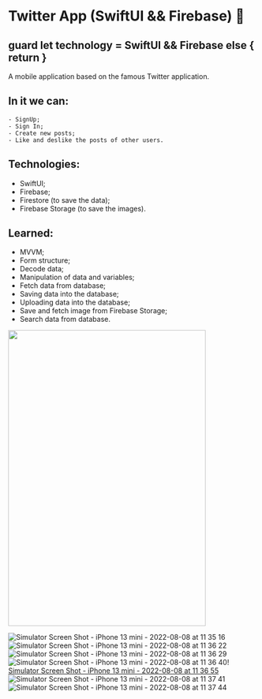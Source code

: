 # Twitter App (SwiftUI && Firebase) 📱

  ## guard let technology = SwiftUI && Firebase else { return }

  A mobile application based on the famous Twitter application. 
  
  ## In it we can:
    - SignUp;
    - Sign In;
    - Create new posts;
    - Like and deslike the posts of other users.
  
  ## Technologies:
   - SwiftUI;
   - Firebase;
   - Firestore (to save the data);
   - Firebase Storage (to save the images).
   
  ## Learned:
  - MVVM;
  - Form structure;
  - Decode data;
  - Manipulation of data and variables;
  - Fetch data from database;
  - Saving data into the database;
  - Uploading data into the database;
  - Save and fetch image from Firebase Storage;
  - Search data from database.
  
<img src="https://user-images.githubusercontent.com/38798492/183443927-be4106cd-df2a-40c6-9060-d0a03c3f5dfb.png" width="400" height="600">

![Simulator Screen Shot - iPhone 13 mini - 2022-08-08 at 11 35 16](https://user-images.githubusercontent.com/38798492/183443945-d0c90ba8-8ef7-4809-80a7-cb1651e05a6d.png)
![Simulator Screen Shot - iPhone 13 mini - 2022-08-08 at 11 36 22](https://user-images.githubusercontent.com/38798492/183443990-8d4da641-be63-41bb-b636-52cc794b45c5.png)
![Simulator Screen Shot - iPhone 13 mini - 2022-08-08 at 11 36 29](https://user-images.githubusercontent.com/38798492/183444029-178633b8-b4e1-43f2-92d9-ed69edcf6648.png)![Simulator Screen Shot - iPhone 13 mini - 2022-08-08 at 11 36 40](https://user-images.githubusercontent.com/38798492/183444051-b1b94572-0d9b-44d3-ae3a-cc8d95bbb8df.png)!
[Simulator Screen Shot - iPhone 13 mini - 2022-08-08 at 11 36 55](https://user-images.githubusercontent.com/38798492/183444079-cd74e964-4339-493b-8fbe-3e85f5e6d5c6.png)
![Simulator Screen Shot - iPhone 13 mini - 2022-08-08 at 11 37 41](https://user-images.githubusercontent.com/38798492/183444142-94be8bfb-fce3-4519-be28-c58e06c0af59.png)
![Simulator Screen Shot - iPhone 13 mini - 2022-08-08 at 11 37 44](https://user-images.githubusercontent.com/38798492/183444153-b454eda2-9785-4dc6-8b4f-7d1723565fcf.png)
